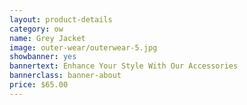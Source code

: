 ```yaml
---
layout: product-details
category: ow
name: Grey Jacket
image: outer-wear/outerwear-5.jpg
showbanner: yes
bannertext: Enhance Your Style With Our Accessories
bannerclass: banner-about
price: $65.00
---
```


